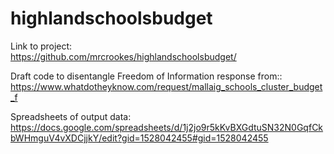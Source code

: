 # highlandschoolsbudget

Link to project:<br />
https://github.com/mrcrookes/highlandschoolsbudget/

Draft code to disentangle Freedom of Information response from::<br />
https://www.whatdotheyknow.com/request/mallaig_schools_cluster_budget_f

Spreadsheets of output data:<br />
https://docs.google.com/spreadsheets/d/1j2jo9r5kKvBXGdtuSN32N0GqfCkbWHmguV4vXDCjjkY/edit?gid=1528042455#gid=1528042455
